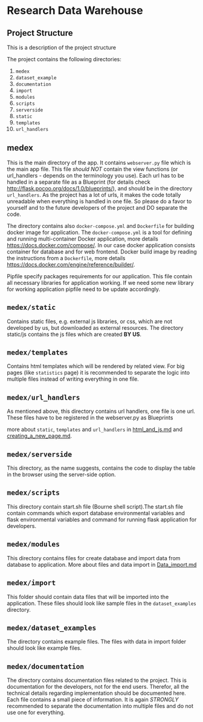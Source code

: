 Research Data Warehouse
=======================

Project Structure
-----------------
This is a description of the project structure

The project contains the following directories:
1. `medex`
2. `dataset_example`
3. `documentation`
4. `import`
5. `modules`
6. `scripts`
7. `serverside`
8. `static`
9. `templates`
10. `url_handlers`


medex
--------

This is the main directory of the app. It contains `webserver.py` file which is the main app file.
This file *should NOT* contain the view functions (or url_handlers - depends on the terminology you use).
Each url has to be handled in a separate file as a Blueprint (for details check http://flask.pocoo.org/docs/1.0/blueprints/), 
and should be in the directory `url_handlers`. As the project has a lot of urls, it makes the code totally unreadable 
when everything is handled in one file. So please do a favor to yourself and to the future developers of the project and DO separate the code.

The directory contains also `docker-compose.yml` and `Dockerfile` for building docker image for application. 
The `docker-compose.yml` is a tool for defining and running multi-container Docker application, 
more details https://docs.docker.com/compose/. In our case docker application consists container for database
and for web frontend. Docker build image by reading the instructions 
from a `Dockerfile`, more details https://docs.docker.com/engine/reference/builder/.

Pipfile specify packages requirements for our application. This file contain all necessary libraries for application working. 
If we need some new library for working application pipfile need to be update accordingly.

`medex/static`
--------------
Contains static files, e.g. external js libraries, or css, which are not developed by us, but downloaded as external resources. 
The directory static/js contains the js files which are created **BY US**.

`medex/templates`
-----------------
Contains html templates which will be rendered by related view. For big pages (like `statistics` page) it is recommended 
to separate the logic into multiple files instead of writing everything in one file.

`medex/url_handlers`
--------------------
As mentioned above, this directory contains url handlers, one file is one url. These files have to be registered in the webserver.py as Blueprints

more about `static`, `templates` and `url_handlers` in [html_and_js.md](https://github.com/dieterich-lab/medex/blob/master/documentation/html_and_js.md) and [creating_a_new_page.md](https://github.com/dieterich-lab/medex/blob/master/documentation/creating_a_new_page.md).

`medex/serverside`
--------------
This directory, as the name suggests, contains the code to display the table in the browser using the server-side option.

`medex/scripts`
---------------

This directory contain start.sh file (Bourne shell script).The start.sh file contain commands which export 
database environmental variables and flask environmental variables and command for running flask application for developers.  


`medex/modules`
----------------
 This directory contains files for create database and import data from database to application.
 More about files and data import in [Data_import.md](https://github.com/dieterich-lab/medex/blob/master/dataset_examples/Data_import.md)


`medex/import`
----------------

This folder should contain data files that will be imported into the application. 
These files should look like sample files in the `dataset_examples` directory. 

`medex/dataset_examples`
------------------------

The directory contains example files. The files with data in import folder should look like example files.  

`medex/documentation`
----------------------

The directory contains documentation files related to the project.
This is documentation for the developers, not for the end users. Therefor, all the technical details regarding 
implementation should be documented here. Each file contains a small piece of information. 
It is again *STRONGLY* recommended to separate the documentation into multiple files and do not use one for everything.

